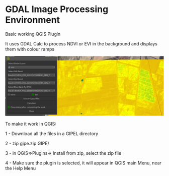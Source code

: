 # GDAL Image Processing Environment
Basic working QGIS Plugin

It uses GDAL Calc to process NDVI or EVI in the background and displays them with colour ramps

![VI processing module](vi.png)


To make it work in QGIS:

1 - Download all the files in a GIPEL directory

2 - zip gipe.zip GIPE/

3 - in QGIS=>Plugins=> Install from zip, select the zip file

4 - Make sure the plugin is selected, it will appear in QGIS main Menu, near the Help Menu
